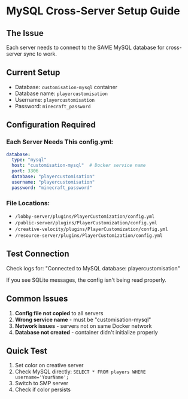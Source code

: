# MySQL Cross-Server Setup Guide

## The Issue
Each server needs to connect to the SAME MySQL database for cross-server sync to work.

## Current Setup
- Database: `customisation-mysql` container
- Database name: `playercustomisation`
- Username: `playercustomisation`
- Password: `minecraft_password`

## Configuration Required

### Each Server Needs This config.yml:
```yaml
database:
  type: "mysql"
  host: "customisation-mysql"  # Docker service name
  port: 3306
  database: "playercustomisation"
  username: "playercustomisation"
  password: "minecraft_password"
```

### File Locations:
- `/lobby-server/plugins/PlayerCustomization/config.yml`
- `/public-server/plugins/PlayerCustomization/config.yml`  
- `/creative-velocity/plugins/PlayerCustomization/config.yml`
- `/resource-server/plugins/PlayerCustomization/config.yml`

## Test Connection
Check logs for: "Connected to MySQL database: playercustomisation"

If you see SQLite messages, the config isn't being read properly.

## Common Issues
1. **Config file not copied** to all servers
2. **Wrong service name** - must be "customisation-mysql" 
3. **Network issues** - servers not on same Docker network
4. **Database not created** - container didn't initialize properly

## Quick Test
1. Set color on creative server
2. Check MySQL directly: `SELECT * FROM players WHERE username='YourName';`
3. Switch to SMP server
4. Check if color persists